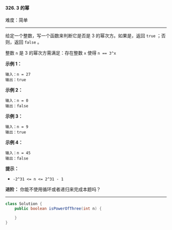 #### 326. 3 的幂

难度：简单

---

给定一个整数，写一个函数来判断它是否是 3 的幂次方。如果是，返回 `true` ；否则，返回 `false` 。

整数 `n` 是 3 的幂次方需满足：存在整数 `x` 使得 `n == 3^x`

**示例 1：**

```
输入：n = 27
输出：true
```

**示例 2：**

```
输入：n = 0
输出：false
```

**示例 3：**

```
输入：n = 9
输出：true
```

**示例 4：**

```
输入：n = 45
输出：false
```

**提示：**

* `-2^31 <= n <= 2^31 - 1`

**进阶：** 你能不使用循环或者递归来完成本题吗？

---

```Java
class Solution {
    public boolean isPowerOfThree(int n) {

    }
}
```